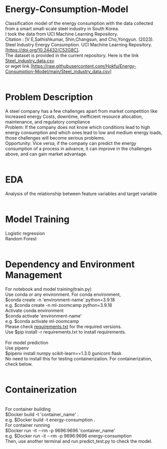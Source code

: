 # Energy-Consumption-Model
Classification model of the energy consumption with the data collected from a smart small-scale steel industry in South Korea.<br> 
I took the data from UCI Machine Learning Repository.<br>
Citation : [V E,Sathishkumar, Shin,Changsun, and Cho,Yongyun. (2023). Steel Industry Energy Consumption. UCI Machine Learning Repository. [https://doi.org/10.24432/C52G8C]. <br>
The dataset is provided in the current repository. Here is the link [Steel_industry_data.csv](https://github.com/Hokfu/Energy-Consumption-Model/blob/main/Steel_industry_data.csv)
<br>
or wget link [https://raw.githubusercontent.com/Hokfu/Energy-Consumption-Model/main/Steel_industry_data.csv]
<br>
<br>
# Problem Description
A steel company has a few challenges apart from market competition like Increased energy Costs, downtime, inefficient resource allocation, maintenance, and regulatory compliance <br>
Problem: If the company does not know which conditions lead to high energy consumption and which ones lead to low and medium energy loads, those challenges will become serious problems. <br>
Opportunity: Vice versa, if the company can predict the energy consumption of a process in advance, it can improve in the challenges above, and can gain market advantage.
<br>
<br>
# EDA
Analysis of the relationship between feature variables and target variable
<br>
<br>
# Model Training
Logistic regression<br>
Random Forest
<br>
<br>
# Dependency and Environment Management
For notebook and model training(train.py) <br>
Use conda or any environment. For conda environment, <br>
$conda create -n 'environment-name' python=3.9.18<br>
e.g. $conda create -n ml-zoomcamp python=3.9.18<br>
Activate conda environment<br>
$conda activate 'environment-name'<br>
e.g. $conda activate ml-zoomcamp<br>
Please check [requirements.txt](https://github.com/Hokfu/Energy-Consumption-Model/blob/main/requirements.txt) for the required versions.<br>
Use $pip install -r requirements.txt to install requirements. 
<br>
<br>
For model prediction<br>
Use pipenv<br>
$pipenv install numpy scikit-learn==1.3.0 gunicorn flask
<br>
No need to install this for testing containerization. For containerization, check below.
<br>
<br>
# Containerization
<br>
For container building 
<br>
$Docker build -t 'container_name' .<br>
e.g. $Docker build -t energy-consumption .
<br>
For container running
<br>
$Docker run -it --rm -p 9696:9696 'container_name'<br>
e.g. $Docker run -it --rm -p 9696:9696 energy-consumption<br>
Then, use another terminal and run predict_test.py to check the model.









